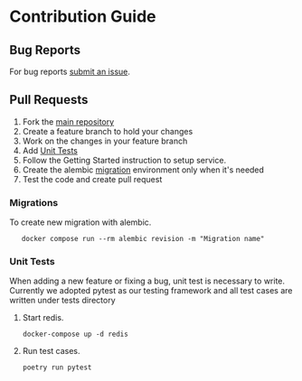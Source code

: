 # Contribution Guide

## Bug Reports

For bug reports [submit an issue](https://github.com/PilotDataPlatform/dataset/issues).

## Pull Requests

1. Fork the [main repository](https://github.com/PilotDataPlatform/dataset)
2. Create a feature branch to hold your changes
3. Work on the changes in your feature branch
4. Add [Unit Tests](#unit-tests)
5. Follow the Getting Started instruction to setup service.
6. Create the alembic [migration](#migrations) environment only when it's needed
7. Test the code and create pull request

### Migrations

To create new migration with alembic.

       docker compose run --rm alembic revision -m "Migration name"

### Unit Tests

When adding a new feature or fixing a bug, unit test is necessary to write. Currently we adopted pytest as our testing framework and all test cases are written under tests directory


1. Start redis.

       docker-compose up -d redis

2. Run test cases.

       poetry run pytest
